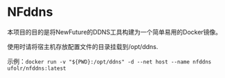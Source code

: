 # NFddns
本项目的目的是将NewFuture的DDNS工具构建为一个简单易用的Docker镜像。

使用时请将宿主机存放配置文件的目录挂载到/opt/ddns.

示例：`docker run -v "${PWD}:/opt/ddns" -d --net host --name nfddns ufolr/nfddns:latest`